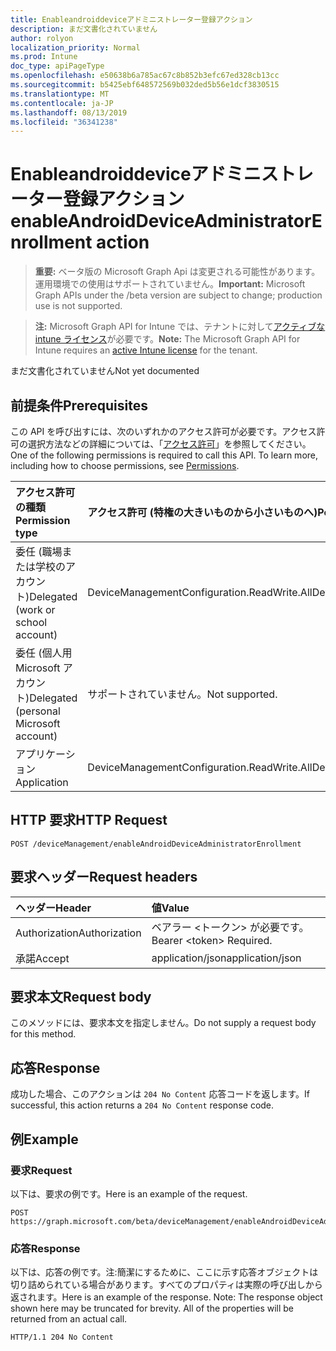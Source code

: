 ```yaml
---
title: Enableandroiddeviceアドミニストレーター登録アクション
description: まだ文書化されていません
author: rolyon
localization_priority: Normal
ms.prod: Intune
doc_type: apiPageType
ms.openlocfilehash: e50638b6a785ac67c8b852b3efc67ed328cb13cc
ms.sourcegitcommit: b5425ebf648572569b032ded5b56e1dcf3830515
ms.translationtype: MT
ms.contentlocale: ja-JP
ms.lasthandoff: 08/13/2019
ms.locfileid: "36341238"
---
```

# <a name="enableandroiddeviceadministratorenrollment-action"></a><span data-ttu-id="8e937-103">Enableandroiddeviceアドミニストレーター登録アクション</span><span class="sxs-lookup"><span data-stu-id="8e937-103">enableAndroidDeviceAdministratorEnrollment action</span></span>

> <span data-ttu-id="8e937-104">**重要:** ベータ版の Microsoft Graph Api は変更される可能性があります。運用環境での使用はサポートされていません。</span><span class="sxs-lookup"><span data-stu-id="8e937-104">**Important:** Microsoft Graph APIs under the /beta version are subject to change; production use is not supported.</span></span>

> <span data-ttu-id="8e937-105">**注:** Microsoft Graph API for Intune では、テナントに対して[アクティブな intune ライセンス](https://go.microsoft.com/fwlink/?linkid=839381)が必要です。</span><span class="sxs-lookup"><span data-stu-id="8e937-105">**Note:** The Microsoft Graph API for Intune requires an [active Intune license](https://go.microsoft.com/fwlink/?linkid=839381) for the tenant.</span></span>

<span data-ttu-id="8e937-106">まだ文書化されていません</span><span class="sxs-lookup"><span data-stu-id="8e937-106">Not yet documented</span></span>

## <a name="prerequisites"></a><span data-ttu-id="8e937-107">前提条件</span><span class="sxs-lookup"><span data-stu-id="8e937-107">Prerequisites</span></span>
<span data-ttu-id="8e937-p101">この API を呼び出すには、次のいずれかのアクセス許可が必要です。アクセス許可の選択方法などの詳細については、「[アクセス許可](/graph/permissions-reference)」を参照してください。</span><span class="sxs-lookup"><span data-stu-id="8e937-p101">One of the following permissions is required to call this API. To learn more, including how to choose permissions, see [Permissions](/graph/permissions-reference).</span></span>

|<span data-ttu-id="8e937-110">アクセス許可の種類</span><span class="sxs-lookup"><span data-stu-id="8e937-110">Permission type</span></span>|<span data-ttu-id="8e937-111">アクセス許可 (特権の大きいものから小さいものへ)</span><span class="sxs-lookup"><span data-stu-id="8e937-111">Permissions (from most to least privileged)</span></span>|
|:---|:---|
|<span data-ttu-id="8e937-112">委任 (職場または学校のアカウント)</span><span class="sxs-lookup"><span data-stu-id="8e937-112">Delegated (work or school account)</span></span>|<span data-ttu-id="8e937-113">DeviceManagementConfiguration.ReadWrite.All</span><span class="sxs-lookup"><span data-stu-id="8e937-113">DeviceManagementConfiguration.ReadWrite.All</span></span>|
|<span data-ttu-id="8e937-114">委任 (個人用 Microsoft アカウント)</span><span class="sxs-lookup"><span data-stu-id="8e937-114">Delegated (personal Microsoft account)</span></span>|<span data-ttu-id="8e937-115">サポートされていません。</span><span class="sxs-lookup"><span data-stu-id="8e937-115">Not supported.</span></span>|
|<span data-ttu-id="8e937-116">アプリケーション</span><span class="sxs-lookup"><span data-stu-id="8e937-116">Application</span></span>|<span data-ttu-id="8e937-117">DeviceManagementConfiguration.ReadWrite.All</span><span class="sxs-lookup"><span data-stu-id="8e937-117">DeviceManagementConfiguration.ReadWrite.All</span></span>|

## <a name="http-request"></a><span data-ttu-id="8e937-118">HTTP 要求</span><span class="sxs-lookup"><span data-stu-id="8e937-118">HTTP Request</span></span>
<!-- {
  "blockType": "ignored"
}
-->
``` http
POST /deviceManagement/enableAndroidDeviceAdministratorEnrollment
```

## <a name="request-headers"></a><span data-ttu-id="8e937-119">要求ヘッダー</span><span class="sxs-lookup"><span data-stu-id="8e937-119">Request headers</span></span>
|<span data-ttu-id="8e937-120">ヘッダー</span><span class="sxs-lookup"><span data-stu-id="8e937-120">Header</span></span>|<span data-ttu-id="8e937-121">値</span><span class="sxs-lookup"><span data-stu-id="8e937-121">Value</span></span>|
|:---|:---|
|<span data-ttu-id="8e937-122">Authorization</span><span class="sxs-lookup"><span data-stu-id="8e937-122">Authorization</span></span>|<span data-ttu-id="8e937-123">ベアラー &lt;トークン&gt; が必要です。</span><span class="sxs-lookup"><span data-stu-id="8e937-123">Bearer &lt;token&gt; Required.</span></span>|
|<span data-ttu-id="8e937-124">承諾</span><span class="sxs-lookup"><span data-stu-id="8e937-124">Accept</span></span>|<span data-ttu-id="8e937-125">application/json</span><span class="sxs-lookup"><span data-stu-id="8e937-125">application/json</span></span>|

## <a name="request-body"></a><span data-ttu-id="8e937-126">要求本文</span><span class="sxs-lookup"><span data-stu-id="8e937-126">Request body</span></span>
<span data-ttu-id="8e937-127">このメソッドには、要求本文を指定しません。</span><span class="sxs-lookup"><span data-stu-id="8e937-127">Do not supply a request body for this method.</span></span>

## <a name="response"></a><span data-ttu-id="8e937-128">応答</span><span class="sxs-lookup"><span data-stu-id="8e937-128">Response</span></span>
<span data-ttu-id="8e937-129">成功した場合、このアクションは `204 No Content` 応答コードを返します。</span><span class="sxs-lookup"><span data-stu-id="8e937-129">If successful, this action returns a `204 No Content` response code.</span></span>

## <a name="example"></a><span data-ttu-id="8e937-130">例</span><span class="sxs-lookup"><span data-stu-id="8e937-130">Example</span></span>

### <a name="request"></a><span data-ttu-id="8e937-131">要求</span><span class="sxs-lookup"><span data-stu-id="8e937-131">Request</span></span>
<span data-ttu-id="8e937-132">以下は、要求の例です。</span><span class="sxs-lookup"><span data-stu-id="8e937-132">Here is an example of the request.</span></span>
``` http
POST https://graph.microsoft.com/beta/deviceManagement/enableAndroidDeviceAdministratorEnrollment
```

### <a name="response"></a><span data-ttu-id="8e937-133">応答</span><span class="sxs-lookup"><span data-stu-id="8e937-133">Response</span></span>
<span data-ttu-id="8e937-p102">以下は、応答の例です。注:簡潔にするために、ここに示す応答オブジェクトは切り詰められている場合があります。すべてのプロパティは実際の呼び出しから返されます。</span><span class="sxs-lookup"><span data-stu-id="8e937-p102">Here is an example of the response. Note: The response object shown here may be truncated for brevity. All of the properties will be returned from an actual call.</span></span>
``` http
HTTP/1.1 204 No Content
```






